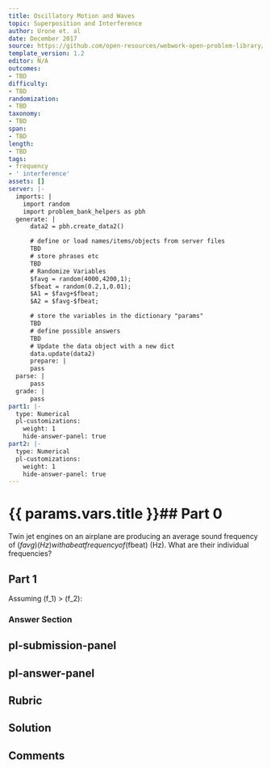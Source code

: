```yaml
---
title: Oscillatory Motion and Waves
topic: Superposition and Interference
author: Urone et. al
date: December 2017
source: https://github.com/open-resources/webwork-open-problem-library/tree/master/Contrib/BrockPhysics/College_Physics_Urone/16.Oscillatory_Motion_and_Waves/NU_U17-16-10-004.pg
template_version: 1.2
editor: N/A
outcomes:
- TBD
difficulty:
- TBD
randomization:
- TBD
taxonomy:
- TBD
span:
- TBD
length:
- TBD
tags:
- frequency
- ' interference'
assets: []
server: |-
  imports: |
    import random
    import problem_bank_helpers as pbh
  generate: |
      data2 = pbh.create_data2()

      # define or load names/items/objects from server files
      TBD
      # store phrases etc
      TBD
      # Randomize Variables
      $favg = random(4000,4200,1);
      $fbeat = random(0.2,1,0.01);
      $A1 = $favg+$fbeat;
      $A2 = $favg-$fbeat;

      # store the variables in the dictionary "params"
      TBD
      # define possible answers
      TBD
      # Update the data object with a new dict
      data.update(data2)
      prepare: |
      pass
  parse: |
      pass
  grade: |
      pass
part1: |-
  type: Numerical
  pl-customizations:
    weight: 1
    hide-answer-panel: true
part2: |-
  type: Numerical
  pl-customizations:
    weight: 1
    hide-answer-panel: true
---
```


# {{ params.vars.title }}## Part 0 
Twin jet engines on an airplane are producing an average sound frequency of ($favg) (Hz) with a beat frequency of ($fbeat) (Hz). What are their individual frequencies? 
## Part 1 
Assuming (f_1) > (f_2): 


### Answer Section 


## pl-submission-panel 


## pl-answer-panel 


## Rubric 


## Solution 


## Comments 


